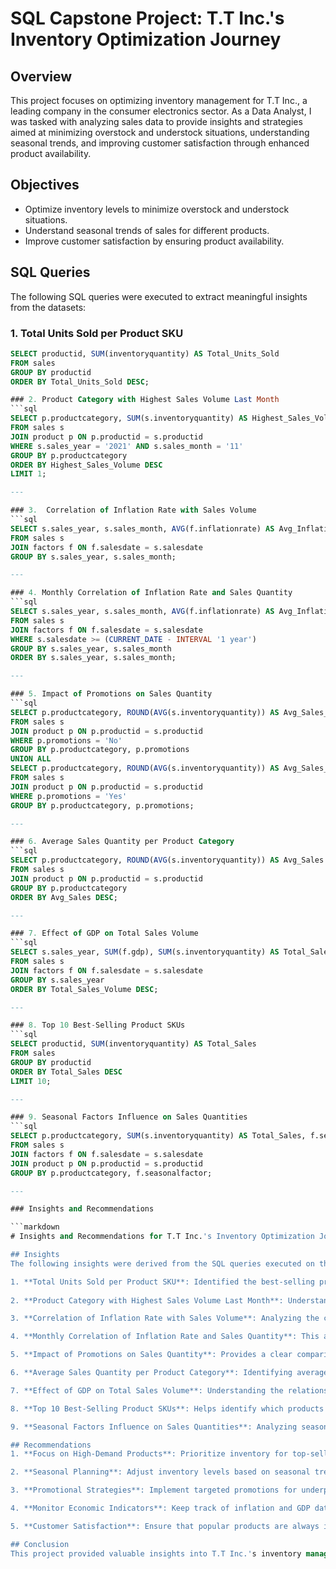 # SQL Capstone Project: T.T Inc.'s Inventory Optimization Journey

## Overview
This project focuses on optimizing inventory management for T.T Inc., a leading company in the consumer electronics sector. As a Data Analyst, I was tasked with analyzing sales data to provide insights and strategies aimed at minimizing overstock and understock situations, understanding seasonal trends, and improving customer satisfaction through enhanced product availability.

## Objectives
- Optimize inventory levels to minimize overstock and understock situations.
- Understand seasonal trends of sales for different products.
- Improve customer satisfaction by ensuring product availability.

## SQL Queries
The following SQL queries were executed to extract meaningful insights from the datasets:

### 1. Total Units Sold per Product SKU
```sql
SELECT productid, SUM(inventoryquantity) AS Total_Units_Sold
FROM sales
GROUP BY productid
ORDER BY Total_Units_Sold DESC;

### 2. Product Category with Highest Sales Volume Last Month
```sql
SELECT p.productcategory, SUM(s.inventoryquantity) AS Highest_Sales_Volume
FROM sales s
JOIN product p ON p.productid = s.productid
WHERE s.sales_year = '2021' AND s.sales_month = '11'
GROUP BY p.productcategory
ORDER BY Highest_Sales_Volume DESC
LIMIT 1;

---

### 3.  Correlation of Inflation Rate with Sales Volume
```sql
SELECT s.sales_year, s.sales_month, AVG(f.inflationrate) AS Avg_InflationRate, SUM(s.inventoryquantity) AS Sales_Volume
FROM sales s
JOIN factors f ON f.salesdate = s.salesdate
GROUP BY s.sales_year, s.sales_month;

---

### 4. Monthly Correlation of Inflation Rate and Sales Quantity
```sql
SELECT s.sales_year, s.sales_month, AVG(f.inflationrate) AS Avg_InflationRate, SUM(s.inventoryquantity) AS Sales_Volume
FROM sales s
JOIN factors f ON f.salesdate = s.salesdate
WHERE s.salesdate >= (CURRENT_DATE - INTERVAL '1 year')
GROUP BY s.sales_year, s.sales_month
ORDER BY s.sales_year, s.sales_month;

---

### 5. Impact of Promotions on Sales Quantity
```sql
SELECT p.productcategory, ROUND(AVG(s.inventoryquantity)) AS Avg_Sales_WithoutPromotion, p.promotions
FROM sales s
JOIN product p ON p.productid = s.productid
WHERE p.promotions = 'No'
GROUP BY p.productcategory, p.promotions
UNION ALL
SELECT p.productcategory, ROUND(AVG(s.inventoryquantity)) AS Avg_Sales_WithPromotion, p.promotions
FROM sales s
JOIN product p ON p.productid = s.productid
WHERE p.promotions = 'Yes'
GROUP BY p.productcategory, p.promotions;

---

### 6. Average Sales Quantity per Product Category
```sql
SELECT p.productcategory, ROUND(AVG(s.inventoryquantity)) AS Avg_Sales
FROM sales s
JOIN product p ON p.productid = s.productid
GROUP BY p.productcategory
ORDER BY Avg_Sales DESC;

---

### 7. Effect of GDP on Total Sales Volume
```sql
SELECT s.sales_year, SUM(f.gdp), SUM(s.inventoryquantity) AS Total_Sales_Volume
FROM sales s
JOIN factors f ON f.salesdate = s.salesdate
GROUP BY s.sales_year
ORDER BY Total_Sales_Volume DESC;

---

### 8. Top 10 Best-Selling Product SKUs
```sql
SELECT productid, SUM(inventoryquantity) AS Total_Sales
FROM sales
GROUP BY productid
ORDER BY Total_Sales DESC
LIMIT 10;

---

### 9. Seasonal Factors Influence on Sales Quantities
```sql
SELECT p.productcategory, SUM(s.inventoryquantity) AS Total_Sales, f.seasonalfactor
FROM sales s
JOIN factors f ON f.salesdate = s.salesdate
JOIN product p ON p.productid = s.productid
GROUP BY p.productcategory, f.seasonalfactor;

---

### Insights and Recommendations

```markdown
# Insights and Recommendations for T.T Inc.'s Inventory Optimization Journey

## Insights
The following insights were derived from the SQL queries executed on the sales and product datasets:

1. **Total Units Sold per Product SKU**: Identified the best-selling products, which helps focus inventory on high-demand items.
  
2. **Product Category with Highest Sales Volume Last Month**: Understanding which product category had the highest sales volume can guide marketing and inventory decisions.

3. **Correlation of Inflation Rate with Sales Volume**: Analyzing the correlation between inflation and sales volume provides insight into how economic factors influence sales.

4. **Monthly Correlation of Inflation Rate and Sales Quantity**: This analysis helps in understanding trends over the past year, allowing for better forecasting.

5. **Impact of Promotions on Sales Quantity**: Provides a clear comparison of sales performance with and without promotions, highlighting the effectiveness of marketing strategies.

6. **Average Sales Quantity per Product Category**: Identifying average sales per category can inform inventory distribution strategies.

7. **Effect of GDP on Total Sales Volume**: Understanding the relationship between GDP and sales volume can guide business strategy.

8. **Top 10 Best-Selling Product SKUs**: Helps identify which products are driving the most revenue.

9. **Seasonal Factors Influence on Sales Quantities**: Analyzing seasonal effects allows for better inventory planning during peak periods.

## Recommendations
1. **Focus on High-Demand Products**: Prioritize inventory for top-selling SKUs to meet customer demand and reduce stockouts.

2. **Seasonal Planning**: Adjust inventory levels based on seasonal trends identified in the analysis to optimize stock levels.

3. **Promotional Strategies**: Implement targeted promotions for underperforming product categories to boost sales.

4. **Monitor Economic Indicators**: Keep track of inflation and GDP data to adjust pricing strategies and inventory levels accordingly.

5. **Customer Satisfaction**: Ensure that popular products are always in stock to enhance customer experience and loyalty.

## Conclusion
This project provided valuable insights into T.T Inc.'s inventory management challenges and opportunities. By leveraging data-driven strategies, the company can optimize inventory levels, improve sales performance, and enhance customer satisfaction.

